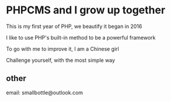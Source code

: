 <h1>PHPCMS and I grow up together</h1>

<p>This is my first year of PHP, we beautify it began in 2016</p>

<p>I like to use PHP's built-in method to be a powerful framework</p>

<p>To go with me to improve it, I am a Chinese girl</p>

<p>Challenge yourself, with the most simple way</p>


<h2>other</h2>

<p>email: smallbottle@outlook.com</p>
